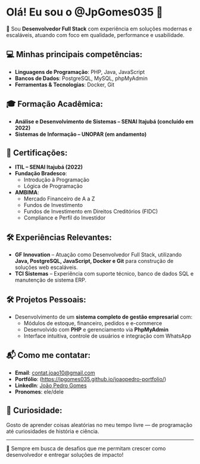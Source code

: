 # Olá! Eu sou o @JpGomes035 👋

🎯 Sou **Desenvolvedor Full Stack** com experiência em soluções modernas e escaláveis, atuando com foco em qualidade, performance e usabilidade.

## 💻 Minhas principais competências:

- **Linguagens de Programação**: PHP, Java, JavaScript  
- **Bancos de Dados**: PostgreSQL, MySQL, phpMyAdmin  
- **Ferramentas & Tecnologias**: Docker, Git

## 🎓 Formação Acadêmica:

- **Análise e Desenvolvimento de Sistemas – SENAI Itajubá (concluído em 2022)**
- **Sistemas de Informação – UNOPAR (em andamento)**

## 📜 Certificações:

- **ITIL – SENAI Itajubá (2022)**
- **Fundação Bradesco**:
  - Introdução à Programação
  - Lógica de Programação
- **AMBIMA**:
  - Mercado Financeiro de A a Z
  - Fundos de Investimento
  - Fundos de Investimento em Direitos Creditórios (FIDC)
  - Compliance e Perfil do Investidor

## 🛠 Experiências Relevantes:

- **GF Innovation** – Atuação como Desenvolvedor Full Stack, utilizando **Java, PostgreSQL, JavaScript, Docker e Git** para construção de soluções web escaláveis.
- **TCI Sistemas** – Experiência com suporte técnico, banco de dados SQL e manutenção de sistema ERP.

## 🛠 Projetos Pessoais:

- Desenvolvimento de um **sistema completo de gestão empresarial** com:
  - Módulos de estoque, financeiro, pedidos e e-commerce
  - Desenvolvido com **PHP** e gerenciamento via **PhpMyAdmin**
  - Interface intuitiva, controle de usuários e integração com WhatsApp

## 📬 Como me contatar:

- **Email**: contat.joao10@gmail.com
- **Portfólio**: (https://jpgomes035.github.io/joaopedro-portfolio/)  
- **LinkedIn**: [João Pedro Gomes](https://www.linkedin.com/in/joão-pedro-gomes-17880224a)  
- **Pronomes**: ele/dele  

## 🧠 Curiosidade:

Gosto de aprender coisas aleatórias no meu tempo livre — de programação até curiosidades de história e ciência.

---

🔎 Sempre em busca de desafios que me permitam crescer como desenvolvedor e entregar soluções de impacto!
